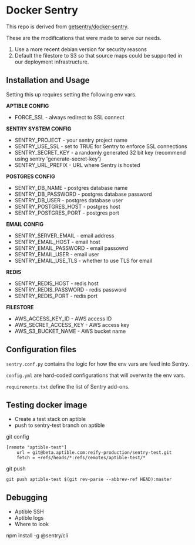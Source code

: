 # Docker Sentry

This repo is derived from [getsentry/docker-sentry](https://github.com/getsentry/docker-sentry/tree/master/8.20).

These are the modifications that were made to serve our needs.
1.  Use a more recent debian version for security reasons
1.  Default the filestore to S3 so that source maps could be supported in our deployment infrastructure.

## Installation and Usage

Setting this up requires setting the following env vars.

**APTIBLE CONFIG**
* FORCE_SSL - always redirect to SSL connect

**SENTRY SYSTEM CONFIG**
* SENTRY_PROJECT - your sentry project name
* SENTRY_USE_SSL - set to TRUE for Sentry to enforce SSL connections
* SENTRY_SECRET_KEY - a randomly generated 32 bit key (recommend using sentry 'generate-secret-key')
* SENTRY_URL_PREFIX - URL where Sentry is hosted

**POSTGRES CONFIG**
* SENTRY_DB_NAME - postgres database name
* SENTRY_DB_PASSWORD - postgres database password
* SENTRY_DB_USER - postgres database user
* SENTRY_POSTGRES_HOST - postgres host
* SENTRY_POSTGRES_PORT - postgres port

**EMAIL CONFIG**
* SENTRY_SERVER_EMAIL - email address
* SENTRY_EMAIL_HOST - email host
* SENTRY_EMAIL_PASSWORD - email passowrd
* SENTRY_EMAIL_USER - email user
* SENTRY_EMAIL_USE_TLS - whether to use TLS for email

**REDIS**
* SENTRY_REDIS_HOST - redis host
* SENTRY_REDIS_PASSWORD - redis password
* SENTRY_REDIS_PORT - redis port

**FILESTORE**
* AWS_ACCESS_KEY_ID - AWS access ID
* AWS_SECRET_ACCESS_KEY - AWS access key
* AWS_S3_BUCKET_NAME - AWS bucket name

## Configuration files

`sentry.conf.py` contains the logic for how the env vars are feed into Sentry.

`config.yml` are hard-coded configurations that will overwrite the env vars.

`requirements.txt` define the list of Sentry add-ons.

## Testing docker image

* Create a test stack on aptible
* push to sentry-test branch on aptible

git config

```
[remote "aptible-test"]
	url = git@beta.aptible.com:reify-production/sentry-test.git
	fetch = +refs/heads/*:refs/remotes/aptible-test/*
```

git push

```
git push aptible-test $(git rev-parse --abbrev-ref HEAD):master
```

## Debugging

* Aptible SSH
* Aptible logs
* Where to look

npm install -g @sentry/cli
